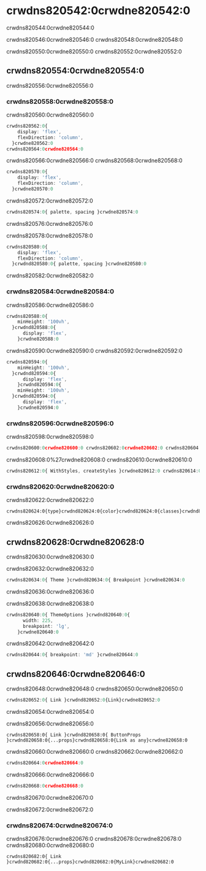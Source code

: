 # crwdns820542:0crwdne820542:0

<p class="description">crwdns820544:0crwdne820544:0</p>

crwdns820546:0crwdne820546:0 crwdns820548:0crwdne820548:0

crwdns820550:0crwdne820550:0 crwdns820552:0crwdne820552:0

## crwdns820554:0crwdne820554:0

crwdns820556:0crwdne820556:0

### crwdns820558:0crwdne820558:0

crwdns820560:0crwdne820560:0

```ts
crwdns820562:0{
    display: 'flex',
    flexDirection: 'column',
  }crwdne820562:0
crwdns820564:0crwdne820564:0
```

crwdns820566:0crwdne820566:0 crwdns820568:0crwdne820568:0

```ts
crwdns820570:0{
    display: 'flex',
    flexDirection: 'column',
  }crwdne820570:0
```

crwdns820572:0crwdne820572:0

```ts
crwdns820574:0{ palette, spacing }crwdne820574:0
```

crwdns820576:0crwdne820576:0

crwdns820578:0crwdne820578:0

```ts
crwdns820580:0{
    display: 'flex',
    flexDirection: 'column',
  }crwdnd820580:0{ palette, spacing }crwdne820580:0
```

crwdns820582:0crwdne820582:0

### crwdns820584:0crwdne820584:0

crwdns820586:0crwdne820586:0

```ts
crwdns820588:0{
    minHeight: '100vh',
  }crwdnd820588:0{
      display: 'flex',
    }crwdne820588:0
```

crwdns820590:0crwdne820590:0 crwdns820592:0crwdne820592:0

```ts
crwdns820594:0{
    minHeight: '100vh',
  }crwdnd820594:0{
      display: 'flex',
    }crwdnd820594:0{
    minHeight: '100vh',
  }crwdnd820594:0{
      display: 'flex',
    }crwdne820594:0
```

### crwdns820596:0crwdne820596:0

crwdns820598:0crwdne820598:0

```ts
crwdns820600:0crwdne820600:0 crwdns820602:0crwdne820602:0 crwdns820604:0crwdne820604:0 crwdns820606:0crwdne820606:0
```

crwdns820608:0%27crwdne820608:0 crwdns820610:0crwdne820610:0

```ts
crwdns820612:0{ WithStyles, createStyles }crwdne820612:0 crwdns820614:0crwdne820614:0 crwdns820616:0crwdne820616:0 crwdns820618:0crwdne820618:0
```

### crwdns820620:0crwdne820620:0

crwdns820622:0crwdne820622:0

```tsx
crwdns820624:0{type}crwdnd820624:0{color}crwdnd820624:0{classes}crwdnd820624:0{text}crwdnd820624:0{type}crwdnd820624:0{color}crwdnd820624:0{classes}crwdnd820624:0{text}crwdne820624:0
```

crwdns820626:0crwdne820626:0

## crwdns820628:0crwdne820628:0

crwdns820630:0crwdne820630:0

crwdns820632:0crwdne820632:0

```ts
crwdns820634:0{ Theme }crwdnd820634:0{ Breakpoint }crwdne820634:0
```

crwdns820636:0crwdne820636:0

crwdns820638:0crwdne820638:0

```ts
crwdns820640:0{ ThemeOptions }crwdnd820640:0{
      width: 225,
      breakpoint: 'lg',
    }crwdne820640:0
```

crwdns820642:0crwdne820642:0

```ts
crwdns820644:0{ breakpoint: 'md' }crwdne820644:0
```

## crwdns820646:0crwdne820646:0

crwdns820648:0crwdne820648:0 crwdns820650:0crwdne820650:0

```jsx
crwdns820652:0{ Link }crwdnd820652:0{Link}crwdne820652:0
```

crwdns820654:0crwdne820654:0

crwdns820656:0crwdne820656:0

```tsx
crwdns820658:0{ Link }crwdnd820658:0{ ButtonProps }crwdnd820658:0{...props}crwdnd820658:0{Link as any}crwdne820658:0
```

crwdns820660:0crwdne820660:0 crwdns820662:0crwdne820662:0

```ts
crwdns820664:0crwdne820664:0
```

crwdns820666:0crwdne820666:0

```ts
crwdns820668:0crwdne820668:0
```

crwdns820670:0crwdne820670:0

crwdns820672:0crwdne820672:0

### crwdns820674:0crwdne820674:0

crwdns820676:0crwdne820676:0 crwdns820678:0crwdne820678:0 crwdns820680:0crwdne820680:0

```tsx
crwdns820682:0{ Link }crwdnd820682:0{...props}crwdnd820682:0{MyLink}crwdne820682:0
```